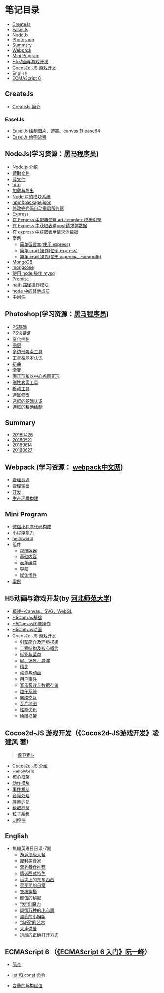 # 笔记目录

- <a href="#1">CreateJs</a>
- <a href="#2">EaselJs</a>
- <a href="#3">NodeJs</a>
- <a href="#4">Photoshop</a>
- <a href="#5">Summary</a>
- <a href="#6">Webpack </a>
- <a href="#7">Mini Program</a>
- <a href="#8">H5动画与游戏开发</a>
- <a href="#9">Cocos2d-JS 游戏开发</a>
- <a href="#10">English</a>
- <a href="#11">ECMAScript 6</a>

## <a name="1">CreateJs</a>

* [CreateJs 简介](https://github.com/hewq/NOTE/blob/master/CreateJs/CreateJs%E7%AE%80%E4%BB%8B.md)
### <a name="2">EaselJs</a>

* [EaselJs 绘制图片、遮罩、canvas 转 base64](https://github.com/hewq/NOTE/blob/master/CreateJs/EaselJs/EaselJs%E7%BB%98%E5%88%B6%E5%9B%BE%E7%89%87%EF%BC%8C%E9%81%AE%E7%BD%A9%EF%BC%8Ccanvas%E8%BD%ACbase64.md#easeljs%E7%BB%98%E5%88%B6%E5%9B%BE%E7%89%87%E9%81%AE%E7%BD%A9canvas%E8%BD%ACbase64)
* [EaselJs 绘图流程](https://github.com/hewq/NOTE/blob/master/CreateJs/EaselJs/EaselJs%E7%BB%98%E5%9B%BE%E5%9F%BA%E7%A1%80.md)
## <a name="3">NodeJs</a>(学习资源：[黑马程序员](itheima.com))

* [Node.js 介绍](https://github.com/hewq/NOTE/blob/master/nodejs/nodejs%E4%BB%8B%E7%BB%8D.md)
* [读取文件](https://github.com/hewq/NOTE/blob/master/nodejs/%E8%AF%BB%E5%8F%96%E6%96%87%E4%BB%B6.md)
* [写文件](https://github.com/hewq/NOTE/blob/master/nodejs/%20%E5%86%99%E6%96%87%E4%BB%B6.md)
* [http](https://github.com/hewq/NOTE/blob/master/nodejs/http.md)
* [加载与导出](https://github.com/hewq/NOTE/blob/master/nodejs/%E5%8A%A0%E8%BD%BD%E4%B8%8E%E5%AF%BC%E5%87%BA.md)
* [Node 中的模块系统](https://github.com/hewq/NOTE/blob/master/nodejs/Node%E4%B8%AD%E7%9A%84%E6%A8%A1%E5%9D%97%E7%B3%BB%E7%BB%9F.md)
* [npm&package.json](https://github.com/hewq/NOTE/blob/master/nodejs/npm%26package.json.md)
* [修改完代码自动重启服务器](https://github.com/hewq/NOTE/blob/master/nodejs/%E4%BF%AE%E6%94%B9%E5%AE%8C%E4%BB%A3%E7%A0%81%E8%87%AA%E5%8A%A8%E9%87%8D%E5%90%AF.md)
* [Express](https://github.com/hewq/NOTE/blob/master/nodejs/Express.md)
* [在 Express 中配置使用 art-template 模板引擎](https://github.com/hewq/NOTE/blob/master/nodejs/%E5%9C%A8express%E4%B8%AD%E9%85%8D%E7%BD%AE%E4%BD%BF%E7%94%A8art-template%E6%A8%A1%E6%9D%BF%E5%BC%95%E6%93%8E.md)
* [在 Express 中获取表单post请求体数据](https://github.com/hewq/NOTE/blob/master/nodejs/%E5%9C%A8Express%E4%B8%AD%E8%8E%B7%E5%8F%96%E8%A1%A8%E5%8D%95POST%E8%AF%B7%E6%B1%82%E4%BD%93%E6%95%B0%E6%8D%AE.md)
* [在 express 中获取表单请求体数据](https://github.com/hewq/NOTE/blob/master/nodejs/%E5%9C%A8express%E4%B8%AD%E8%8E%B7%E5%8F%96%E8%A1%A8%E5%8D%95get%E8%AF%B7%E6%B1%82%E4%BD%93%E6%95%B0%E6%8D%AE.md)
* 案例
  * [简单留言本(使用 express)](https://github.com/hewq/Front-end/tree/master/JavaScript/nodeJS/_2018/feedback-express)
  * [简单 crud 操作(使用 express)](https://github.com/hewq/Front-end/tree/master/apps/JavaScript/nodeJS/_2018/crud-express)
  * [简单 crud 操作(使用 express、mongodb)](https://github.com/hewq/Front-end/tree/master/apps/JavaScript/nodeJS/_2018/crud-express-mongodb)
* [MongoDB](https://github.com/hewq/NOTE/blob/master/nodejs/MongoDB.md)
* [mongoose](https://github.com/hewq/NOTE/blob/master/nodejs/mongoose.md)
* [使用 node 操作 mysql](https://github.com/hewq/NOTE/blob/master/nodejs/%E4%BD%BF%E7%94%A8node%E6%93%8D%E4%BD%9Cmysql.md)
* [Promise](https://github.com/hewq/NOTE/blob/master/nodejs/Promise.md)
* [path 路径操作模块](https://github.com/hewq/NOTE/blob/master/nodejs/path%E8%B7%AF%E5%BE%84%E6%93%8D%E4%BD%9C%E6%A8%A1%E5%9D%97.md)
* [node 中的其他成员](https://github.com/hewq/NOTE/blob/master/nodejs/node%E4%B8%AD%E7%9A%84%E5%85%B6%E4%BB%96%E6%88%90%E5%91%98.md)
* [中间件](https://github.com/hewq/NOTE/blob/master/nodejs/%E4%B8%AD%E9%97%B4%E4%BB%B6.md)

## <a name="4">Photoshop</a>(学习资源：[黑马程序员](itheima.com))

* [PS基础](https://github.com/hewq/NOTE/blob/master/Photoshop/PS%E5%9F%BA%E7%A1%80.md)
* [PS快捷键](https://github.com/hewq/NOTE/blob/master/Photoshop/PS%E5%BF%AB%E6%8D%B7%E9%94%AE.md)
* [变化控件](https://github.com/hewq/NOTE/blob/master/Photoshop/%E5%8F%98%E5%8C%96%E6%8E%A7%E4%BB%B6.md)
* [图层](https://github.com/hewq/NOTE/blob/master/Photoshop/%E5%9B%BE%E5%B1%82.md)
* [多边形套索工具](https://github.com/hewq/NOTE/blob/master/Photoshop/%E5%A4%9A%E5%8F%98%E5%BD%A2%E5%A5%97%E7%B4%A2%E5%B7%A5%E5%85%B7.md)
* [工具栏基本认识](https://github.com/hewq/NOTE/blob/master/Photoshop/%E5%B7%A5%E5%85%B7%E6%A0%8F%E5%9F%BA%E6%9C%AC%E8%AE%A4%E8%AF%86.md)
* [扭曲](https://github.com/hewq/NOTE/blob/master/Photoshop/%E6%89%AD%E6%9B%B2.md)
* [渐变](https://github.com/hewq/NOTE/blob/master/Photoshop/%E6%B8%90%E5%8F%98.md)
* [画正形和以中心点画正形](https://github.com/hewq/NOTE/blob/master/Photoshop/%E7%94%BB%E6%AD%A3%E5%BD%A2%E5%92%8C%E4%BB%A5%E4%B8%AD%E5%BF%83%E7%82%B9%E7%94%BB%E6%AD%A3%E5%BD%A2.md)
* [磁性套索工具](https://github.com/hewq/NOTE/blob/master/Photoshop/%E7%A3%81%E6%80%A7%E5%A5%97%E7%B4%A2%E5%B7%A5%E5%85%B7.md)
* [移动工具](https://github.com/hewq/NOTE/blob/master/Photoshop/%E7%A7%BB%E5%8A%A8%E5%B7%A5%E5%85%B7.md)
* [选区修改](https://github.com/hewq/NOTE/blob/master/Photoshop/%E9%80%89%E5%8C%BA%E4%BF%AE%E6%94%B9.md)
* [选框的基础认识](https://github.com/hewq/NOTE/blob/master/Photoshop/%E9%80%89%E6%A1%86%E7%9A%84%E5%9F%BA%E7%A1%80%E8%AE%A4%E8%AF%86.md)
* [选框的精确绘制](https://github.com/hewq/NOTE/blob/master/Photoshop/%E9%80%89%E6%A1%86%E7%9A%84%E7%B2%BE%E7%A1%AE%E7%BB%98%E5%88%B6.md)

## <a name="5">Summary</a>

* [20180426](https://github.com/hewq/NOTE/blob/master/summary/20180426.md)
* [20180521](https://github.com/hewq/NOTE/blob/master/summary/20180521.md)
* [20180614](https://github.com/hewq/NOTE/blob/master/summary/20180614.md)
* [20180627](https://github.com/hewq/NOTE/blob/master/summary/20180627.md)

## <a name="6">Webpack </a>(学习资源： [webpack中文网](https://www.webpackjs.com/))

* [管理资源](https://github.com/hewq/NOTE/blob/master/webpack/%E7%AE%A1%E7%90%86%E8%B5%84%E6%BA%90.md)
* [管理输出](https://github.com/hewq/NOTE/blob/master/webpack/%E7%AE%A1%E7%90%86%E8%BE%93%E5%87%BA.md)
* [ 开发](https://github.com/hewq/NOTE/blob/master/webpack/%E5%BC%80%E5%8F%91.md)
* [生产环境构建](https://github.com/hewq/NOTE/blob/master/webpack/%E7%94%9F%E4%BA%A7%E7%8E%AF%E5%A2%83%E6%9E%84%E5%BB%BA.md)

## <a name="7">Mini Program</a>

- [微信小程序代码构成](https://github.com/hewq/NOTE/blob/master/miniprograms/%E5%BE%AE%E4%BF%A1%E5%B0%8F%E7%A8%8B%E5%BA%8F%E4%BB%A3%E7%A0%81%E6%9E%84%E6%88%90.md)
- [小程序能力](https://github.com/hewq/NOTE/blob/master/miniprograms/%E5%B0%8F%E7%A8%8B%E5%BA%8F%E8%83%BD%E5%8A%9B.md)
- [helloworld](https://github.com/hewq/NOTE/blob/master/miniprograms/helloworld.md)
- 组件
  - [视图容器](https://github.com/hewq/NOTE/blob/master/miniprograms/%E8%A7%86%E5%9B%BE%E5%AE%B9%E5%99%A8.md)
  - [基础内容](https://github.com/hewq/NOTE/blob/master/miniprograms/%E5%9F%BA%E7%A1%80%E5%86%85%E5%AE%B9.md)
  - [表单组件](https://github.com/hewq/NOTE/blob/master/miniprograms/%E8%A1%A8%E5%8D%95%E7%BB%84%E4%BB%B6.md)
  - [导航](https://github.com/hewq/NOTE/blob/master/miniprograms/%E5%AF%BC%E8%88%AA.md)
  - [媒体组件](https://github.com/hewq/NOTE/blob/master/miniprograms/%E5%AA%92%E4%BD%93%E7%BB%84%E4%BB%B6.md)
- [案例](https://github.com/hewq/NOTE/blob/master/miniprograms/%E6%A1%88%E4%BE%8B.md)

## <a name="8">H5动画与游戏开发</a>(by [河北师范大学](https://github.com/edu2act/course-H5-Animation-and-Game-Development))

- [概述--Canvas、SVG、WebGL](https://github.com/hewq/NOTE/blob/master/H5%E5%8A%A8%E7%94%BB%E4%B8%8E%E6%B8%B8%E6%88%8F%E5%BC%80%E5%8F%91/%E6%A6%82%E8%BF%B0--Canvas%E3%80%81SVG%E3%80%81WebGL.md)
- [H5Canvas基础](https://github.com/hewq/NOTE/blob/master/H5%E5%8A%A8%E7%94%BB%E4%B8%8E%E6%B8%B8%E6%88%8F%E5%BC%80%E5%8F%91/H5Canvas%E5%9F%BA%E7%A1%80.md)
- [H5Canvas图像操作](https://github.com/hewq/NOTE/blob/master/H5%E5%8A%A8%E7%94%BB%E4%B8%8E%E6%B8%B8%E6%88%8F%E5%BC%80%E5%8F%91/H5Canvas%E5%9B%BE%E5%83%8F%E6%93%8D%E4%BD%9C.md)
- [H5Canvas动画](https://github.com/hewq/NOTE/blob/master/H5%E5%8A%A8%E7%94%BB%E4%B8%8E%E6%B8%B8%E6%88%8F%E5%BC%80%E5%8F%91/H5Canvas%E5%8A%A8%E7%94%BB.md)
- Cocos2d-JS 游戏开发
  - [引擎简介及环境搭建](https://github.com/hewq/NOTE/blob/master/H5%E5%8A%A8%E7%94%BB%E4%B8%8E%E6%B8%B8%E6%88%8F%E5%BC%80%E5%8F%91/Cocos2d-JS%E6%B8%B8%E6%88%8F%E5%BC%80%E5%8F%91/%E5%BC%95%E6%93%8E%E7%AE%80%E4%BB%8B%E5%8F%8A%E7%8E%AF%E5%A2%83%E6%90%AD%E5%BB%BA.md)
  - [工程结构及核心概念](https://github.com/hewq/NOTE/blob/master/H5%E5%8A%A8%E7%94%BB%E4%B8%8E%E6%B8%B8%E6%88%8F%E5%BC%80%E5%8F%91/Cocos2d-JS%E6%B8%B8%E6%88%8F%E5%BC%80%E5%8F%91/%E5%B7%A5%E7%A8%8B%E7%BB%93%E6%9E%84%E5%8F%8A%E6%A0%B8%E5%BF%83%E6%A6%82%E5%BF%B5.md)
  - [标签与菜单](https://github.com/hewq/NOTE/blob/master/H5%E5%8A%A8%E7%94%BB%E4%B8%8E%E6%B8%B8%E6%88%8F%E5%BC%80%E5%8F%91/Cocos2d-JS%E6%B8%B8%E6%88%8F%E5%BC%80%E5%8F%91/%E6%A0%87%E7%AD%BE%E4%B8%8E%E8%8F%9C%E5%8D%95.md)
  - [层、场景、导演](https://github.com/hewq/NOTE/blob/master/H5%E5%8A%A8%E7%94%BB%E4%B8%8E%E6%B8%B8%E6%88%8F%E5%BC%80%E5%8F%91/Cocos2d-JS%E6%B8%B8%E6%88%8F%E5%BC%80%E5%8F%91/%E5%B1%82%E3%80%81%E5%9C%BA%E6%99%AF%E3%80%81%E5%AF%BC%E6%BC%94.md)
  - [精灵](https://github.com/hewq/NOTE/blob/master/H5%E5%8A%A8%E7%94%BB%E4%B8%8E%E6%B8%B8%E6%88%8F%E5%BC%80%E5%8F%91/Cocos2d-JS%E6%B8%B8%E6%88%8F%E5%BC%80%E5%8F%91/%E7%B2%BE%E7%81%B5.md)
  - [动作与动画](https://github.com/hewq/NOTE/blob/master/H5%E5%8A%A8%E7%94%BB%E4%B8%8E%E6%B8%B8%E6%88%8F%E5%BC%80%E5%8F%91/Cocos2d-JS%E6%B8%B8%E6%88%8F%E5%BC%80%E5%8F%91/%E5%8A%A8%E4%BD%9C%E4%B8%8E%E5%8A%A8%E7%94%BB.md)
  - [用户事件](https://github.com/hewq/NOTE/blob/master/H5%E5%8A%A8%E7%94%BB%E4%B8%8E%E6%B8%B8%E6%88%8F%E5%BC%80%E5%8F%91/Cocos2d-JS%E6%B8%B8%E6%88%8F%E5%BC%80%E5%8F%91/%E7%94%A8%E6%88%B7%E4%BA%8B%E4%BB%B6.md)
  - [音乐音效与数据存储](https://github.com/hewq/NOTE/blob/master/H5%E5%8A%A8%E7%94%BB%E4%B8%8E%E6%B8%B8%E6%88%8F%E5%BC%80%E5%8F%91/Cocos2d-JS%E6%B8%B8%E6%88%8F%E5%BC%80%E5%8F%91/%E9%9F%B3%E4%B9%90%E9%9F%B3%E6%95%88%E4%B8%8E%E6%95%B0%E6%8D%AE%E5%AD%98%E5%82%A8.md)
  - [粒子系统](https://github.com/hewq/NOTE/blob/master/H5%E5%8A%A8%E7%94%BB%E4%B8%8E%E6%B8%B8%E6%88%8F%E5%BC%80%E5%8F%91/Cocos2d-JS%E6%B8%B8%E6%88%8F%E5%BC%80%E5%8F%91/%E7%B2%92%E5%AD%90%E7%B3%BB%E7%BB%9F.md)
  - [网络交互](https://github.com/hewq/NOTE/blob/master/H5%E5%8A%A8%E7%94%BB%E4%B8%8E%E6%B8%B8%E6%88%8F%E5%BC%80%E5%8F%91/Cocos2d-JS%E6%B8%B8%E6%88%8F%E5%BC%80%E5%8F%91/%E7%BD%91%E7%BB%9C%E4%BA%A4%E4%BA%92.md)
  - [瓦片地图](https://github.com/hewq/NOTE/blob/master/H5%E5%8A%A8%E7%94%BB%E4%B8%8E%E6%B8%B8%E6%88%8F%E5%BC%80%E5%8F%91/Cocos2d-JS%E6%B8%B8%E6%88%8F%E5%BC%80%E5%8F%91/%E7%93%A6%E7%89%87%E5%9C%B0%E5%9B%BE%EF%BC%88TiledMap%EF%BC%89.md)
  - [性能优化](https://github.com/hewq/NOTE/blob/master/H5%E5%8A%A8%E7%94%BB%E4%B8%8E%E6%B8%B8%E6%88%8F%E5%BC%80%E5%8F%91/Cocos2d-JS%E6%B8%B8%E6%88%8F%E5%BC%80%E5%8F%91/%E6%80%A7%E8%83%BD%E4%BC%98%E5%8C%96.md)
  - [绘图框架](https://github.com/hewq/NOTE/blob/master/H5%E5%8A%A8%E7%94%BB%E4%B8%8E%E6%B8%B8%E6%88%8F%E5%BC%80%E5%8F%91/Cocos2d-JS%E6%B8%B8%E6%88%8F%E5%BC%80%E5%8F%91/%E7%BB%98%E5%9B%BE%E6%A1%86%E6%9E%B6.md)

## <a name="9">Cocos2d-JS 游戏开发</a>（《Cocos2d-JS游戏开发》凌建风 著）

> [保卫萝卜](https://github.com/hewq/Cocos2d-JS/tree/master/Carrot)

- [Cocos2d-JS 介绍](https://github.com/hewq/NOTE/blob/master/Cocos2d-JS%E6%B8%B8%E6%88%8F%E5%BC%80%E5%8F%91/Cocos2d-JS%E4%BB%8B%E7%BB%8D.md)
- [HelloWorld](https://github.com/hewq/NOTE/blob/master/Cocos2d-JS%E6%B8%B8%E6%88%8F%E5%BC%80%E5%8F%91/HelloWorld.md)
- [核心框架](https://github.com/hewq/NOTE/blob/master/Cocos2d-JS%E6%B8%B8%E6%88%8F%E5%BC%80%E5%8F%91/%E6%A0%B8%E5%BF%83%E6%A1%86%E6%9E%B6.md)
- [动作模块](https://github.com/hewq/NOTE/blob/master/Cocos2d-JS%E6%B8%B8%E6%88%8F%E5%BC%80%E5%8F%91/%E5%8A%A8%E4%BD%9C%E6%A8%A1%E5%9D%97.md)
- [事件机制](https://github.com/hewq/NOTE/blob/master/Cocos2d-JS%E6%B8%B8%E6%88%8F%E5%BC%80%E5%8F%91/%E4%BA%8B%E4%BB%B6%E6%9C%BA%E5%88%B6.md)
- [音频处理](https://github.com/hewq/NOTE/blob/master/Cocos2d-JS%E6%B8%B8%E6%88%8F%E5%BC%80%E5%8F%91/%E9%9F%B3%E9%A2%91%E5%A4%84%E7%90%86.md)
- [屏幕适配](https://github.com/hewq/NOTE/blob/master/Cocos2d-JS%E6%B8%B8%E6%88%8F%E5%BC%80%E5%8F%91/%E5%B1%8F%E5%B9%95%E9%80%82%E9%85%8D.md)
- [数据存储](https://github.com/hewq/NOTE/blob/master/Cocos2d-JS%E6%B8%B8%E6%88%8F%E5%BC%80%E5%8F%91/%E6%95%B0%E6%8D%AE%E5%AD%98%E5%82%A8.md)
- [粒子系统](https://github.com/hewq/NOTE/blob/master/Cocos2d-JS%E6%B8%B8%E6%88%8F%E5%BC%80%E5%8F%91/%E7%B2%92%E5%AD%90%E7%B3%BB%E7%BB%9F.md)
- [UI控件](https://github.com/hewq/NOTE/blob/master/Cocos2d-JS%E6%B8%B8%E6%88%8F%E5%BC%80%E5%8F%91/UI%E6%8E%A7%E4%BB%B6.md)

## <a name="10">English</a>

- 焦糖英语日日读-7期
  - [邂逅顶级大餐](https://github.com/hewq/NOTE/blob/master/English/%E7%84%A6%E7%B3%96%E8%8B%B1%E8%AF%AD%E6%97%A5%E6%97%A5%E8%AF%BB-7%E6%9C%9F/20180515.md)
  - [犀利美食家](https://github.com/hewq/NOTE/blob/master/English/%E7%84%A6%E7%B3%96%E8%8B%B1%E8%AF%AD%E6%97%A5%E6%97%A5%E8%AF%BB-7%E6%9C%9F/20180516.md)
  - [营养餐食推荐](https://github.com/hewq/NOTE/blob/master/English/%E7%84%A6%E7%B3%96%E8%8B%B1%E8%AF%AD%E6%97%A5%E6%97%A5%E8%AF%BB-7%E6%9C%9F/20180517.md)
  - [情迷西式特色](https://github.com/hewq/NOTE/blob/master/English/%E7%84%A6%E7%B3%96%E8%8B%B1%E8%AF%AD%E6%97%A5%E6%97%A5%E8%AF%BB-7%E6%9C%9F/20180518.md)
  - [舌尖上的东东西西](https://github.com/hewq/NOTE/blob/master/English/%E7%84%A6%E7%B3%96%E8%8B%B1%E8%AF%AD%E6%97%A5%E6%97%A5%E8%AF%BB-7%E6%9C%9F/20180519.md)
  - [买买买的日常](https://github.com/hewq/NOTE/blob/master/English/%E7%84%A6%E7%B3%96%E8%8B%B1%E8%AF%AD%E6%97%A5%E6%97%A5%E8%AF%BB-7%E6%9C%9F/20180521.md)
  - [衣服穿搭](https://github.com/hewq/NOTE/blob/master/English/%E7%84%A6%E7%B3%96%E8%8B%B1%E8%AF%AD%E6%97%A5%E6%97%A5%E8%AF%BB-7%E6%9C%9F/20180522.md)
  - [颜值的秘密](https://github.com/hewq/NOTE/blob/master/English/%E7%84%A6%E7%B3%96%E8%8B%B1%E8%AF%AD%E6%97%A5%E6%97%A5%E8%AF%BB-7%E6%9C%9F/20180523.md)
  - [“发”出魔力](https://github.com/hewq/NOTE/blob/master/English/%E7%84%A6%E7%B3%96%E8%8B%B1%E8%AF%AD%E6%97%A5%E6%97%A5%E8%AF%BB-7%E6%9C%9F/20180524.md)
  - [风情万种的小心思](https://github.com/hewq/NOTE/blob/master/English/%E7%84%A6%E7%B3%96%E8%8B%B1%E8%AF%AD%E6%97%A5%E6%97%A5%E8%AF%BB-7%E6%9C%9F/20180525.md)
  - [漂亮的小姐姐](https://github.com/hewq/NOTE/blob/master/English/%E7%84%A6%E7%B3%96%E8%8B%B1%E8%AF%AD%E6%97%A5%E6%97%A5%E8%AF%BB-7%E6%9C%9F/20180526.md)
  - [“勾搭”的艺术](https://github.com/hewq/NOTE/blob/master/English/%E7%84%A6%E7%B3%96%E8%8B%B1%E8%AF%AD%E6%97%A5%E6%97%A5%E8%AF%BB-7%E6%9C%9F/20180528.md)
  - [大声说爱](https://github.com/hewq/NOTE/blob/master/English/%E7%84%A6%E7%B3%96%E8%8B%B1%E8%AF%AD%E6%97%A5%E6%97%A5%E8%AF%BB-7%E6%9C%9F/20180529.md)
  - [尬局的正确打开方式](https://github.com/hewq/NOTE/blob/master/English/%E7%84%A6%E7%B3%96%E8%8B%B1%E8%AF%AD%E6%97%A5%E6%97%A5%E8%AF%BB-7%E6%9C%9F/20180530.md)

## <a name="11">ECMAScript 6 </a>（[《ECMAScript 6 入门》阮一峰](http://es6.ruanyifeng.com/#README)）

- [简介](https://github.com/hewq/NOTE/blob/master/ECMAScript6/%E7%AE%80%E4%BB%8B.md)

- [let 和 const 命令](https://github.com/hewq/NOTE/blob/master/ECMAScript6/let%E5%92%8Cconst%E5%91%BD%E4%BB%A4.md)

- [变量的解构赋值](https://github.com/hewq/NOTE/blob/master/ECMAScript6/%E5%8F%98%E9%87%8F%E7%9A%84%E8%A7%A3%E6%9E%84%E8%B5%8B%E5%80%BC.md)

  



